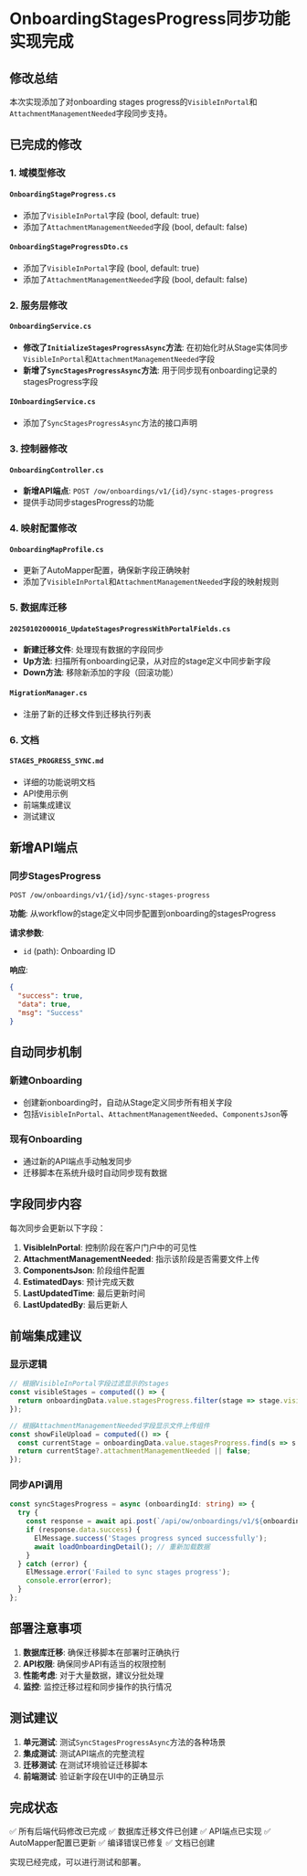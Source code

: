 # OnboardingStagesProgress同步功能实现完成

## 修改总结

本次实现添加了对onboarding stages progress的`VisibleInPortal`和`AttachmentManagementNeeded`字段同步支持。

## 已完成的修改

### 1. 域模型修改

#### `OnboardingStageProgress.cs`
- 添加了`VisibleInPortal`字段 (bool, default: true)
- 添加了`AttachmentManagementNeeded`字段 (bool, default: false)

#### `OnboardingStageProgressDto.cs`
- 添加了`VisibleInPortal`字段 (bool, default: true)
- 添加了`AttachmentManagementNeeded`字段 (bool, default: false)

### 2. 服务层修改

#### `OnboardingService.cs`
- **修改了`InitializeStagesProgressAsync`方法**: 在初始化时从Stage实体同步`VisibleInPortal`和`AttachmentManagementNeeded`字段
- **新增了`SyncStagesProgressAsync`方法**: 用于同步现有onboarding记录的stagesProgress字段

#### `IOnboardingService.cs`
- 添加了`SyncStagesProgressAsync`方法的接口声明

### 3. 控制器修改

#### `OnboardingController.cs`
- **新增API端点**: `POST /ow/onboardings/v1/{id}/sync-stages-progress`
- 提供手动同步stagesProgress的功能

### 4. 映射配置修改

#### `OnboardingMapProfile.cs`
- 更新了AutoMapper配置，确保新字段正确映射
- 添加了`VisibleInPortal`和`AttachmentManagementNeeded`字段的映射规则

### 5. 数据库迁移

#### `20250102000016_UpdateStagesProgressWithPortalFields.cs`
- **新建迁移文件**: 处理现有数据的字段同步
- **Up方法**: 扫描所有onboarding记录，从对应的stage定义中同步新字段
- **Down方法**: 移除新添加的字段（回滚功能）

#### `MigrationManager.cs`
- 注册了新的迁移文件到迁移执行列表

### 6. 文档

#### `STAGES_PROGRESS_SYNC.md`
- 详细的功能说明文档
- API使用示例
- 前端集成建议
- 测试建议

## 新增API端点

### 同步StagesProgress
```http
POST /ow/onboardings/v1/{id}/sync-stages-progress
```

**功能**: 从workflow的stage定义中同步配置到onboarding的stagesProgress

**请求参数**: 
- `id` (path): Onboarding ID

**响应**: 
```json
{
  "success": true,
  "data": true,
  "msg": "Success"
}
```

## 自动同步机制

### 新建Onboarding
- 创建新onboarding时，自动从Stage定义同步所有相关字段
- 包括`VisibleInPortal`、`AttachmentManagementNeeded`、`ComponentsJson`等

### 现有Onboarding
- 通过新的API端点手动触发同步
- 迁移脚本在系统升级时自动同步现有数据

## 字段同步内容

每次同步会更新以下字段：
1. **VisibleInPortal**: 控制阶段在客户门户中的可见性
2. **AttachmentManagementNeeded**: 指示该阶段是否需要文件上传
3. **ComponentsJson**: 阶段组件配置
4. **EstimatedDays**: 预计完成天数
5. **LastUpdatedTime**: 最后更新时间
6. **LastUpdatedBy**: 最后更新人

## 前端集成建议

### 显示逻辑
```typescript
// 根据VisibleInPortal字段过滤显示的stages
const visibleStages = computed(() => {
  return onboardingData.value.stagesProgress.filter(stage => stage.visibleInPortal);
});

// 根据AttachmentManagementNeeded字段显示文件上传组件
const showFileUpload = computed(() => {
  const currentStage = onboardingData.value.stagesProgress.find(s => s.isCurrent);
  return currentStage?.attachmentManagementNeeded || false;
});
```

### 同步API调用
```typescript
const syncStagesProgress = async (onboardingId: string) => {
  try {
    const response = await api.post(`/api/ow/onboardings/v1/${onboardingId}/sync-stages-progress`);
    if (response.data.success) {
      ElMessage.success('Stages progress synced successfully');
      await loadOnboardingDetail(); // 重新加载数据
    }
  } catch (error) {
    ElMessage.error('Failed to sync stages progress');
    console.error(error);
  }
};
```

## 部署注意事项

1. **数据库迁移**: 确保迁移脚本在部署时正确执行
2. **API权限**: 确保同步API有适当的权限控制
3. **性能考虑**: 对于大量数据，建议分批处理
4. **监控**: 监控迁移过程和同步操作的执行情况

## 测试建议

1. **单元测试**: 测试`SyncStagesProgressAsync`方法的各种场景
2. **集成测试**: 测试API端点的完整流程
3. **迁移测试**: 在测试环境验证迁移脚本
4. **前端测试**: 验证新字段在UI中的正确显示

## 完成状态

✅ 所有后端代码修改已完成
✅ 数据库迁移文件已创建
✅ API端点已实现
✅ AutoMapper配置已更新
✅ 编译错误已修复
✅ 文档已创建

实现已经完成，可以进行测试和部署。 
